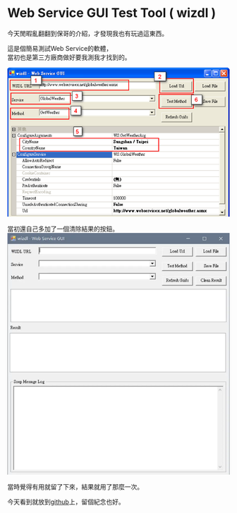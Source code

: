 # Web Service GUI Test Tool ( wizdl )


今天閒暇亂翻翻到保哥的介紹，才發現我也有玩過這東西。

<!--more-->
這是個簡易測試Web Service的軟體，  
當初也是第三方廠商做好要我測我才找到的。  

[![wizdl](image.png '保哥的圖')](image.png)

當初還自己多加了一個清除結果的按鈕。
[![wizdl](screenshot.webp '修改後的成果')](screenshot.webp)

當時覺得有用就留了下來，結果就用了那麼一次。

今天看到就放到[github](https://github.com/github-lym/wizdl)上，留個紀念也好。

